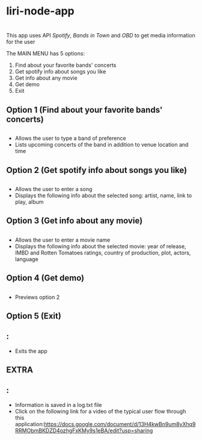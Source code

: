 # liri-node-app <h1>
This app uses API _Spotify_, _Bands in Town_ and _OBD_ to get media information for the user

The MAIN MENU has 5 options:
1. Find about your favorite bands' concerts
2. Get spotify info about songs you like
3. Get info about any movie
4. Get demo
5. Exit

## Option 1 (Find about your favorite bands' concerts)<h2>
* Allows the user to type a band of preference
* Lists upcoming concerts of the band in addition to venue location and time

## Option 2 (Get spotify info about songs you like)<h2>
* Allows the user to enter a song
* Displays the following info about the selected song: artist, name, link to play, album

## Option 3 (Get info about any movie)<h2>
* Allows the user to enter a movie name
* Displays the following info about the selected movie: year of release, IMBD and Rotten Tomatoes ratings, country of production, plot, actors, language

## Option 4 (Get demo)<h2>
* Previews option 2

## Option 5 (Exit)<h2>:
* Exits the app

## EXTRA <h2>:
* Information is saved in a log.txt file
* Click on the following link for a video of the typical user flow through this application:https://docs.google.com/document/d/13H4kwBn9um8yXhq9RRMObmBKDZD4ozhgFxKMy9s1eBA/edit?usp=sharing

